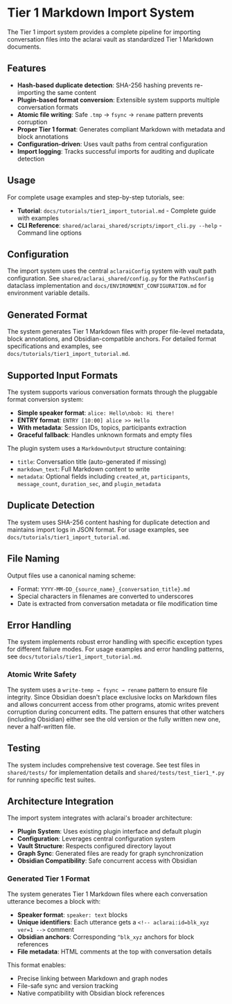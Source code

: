 # Tier 1 Markdown Import System

The Tier 1 import system provides a complete pipeline for importing conversation files into the aclarai vault as standardized Tier 1 Markdown documents.

## Features

- **Hash-based duplicate detection**: SHA-256 hashing prevents re-importing the same content
- **Plugin-based format conversion**: Extensible system supports multiple conversation formats
- **Atomic file writing**: Safe `.tmp` → `fsync` → `rename` pattern prevents corruption
- **Proper Tier 1 format**: Generates compliant Markdown with metadata and block annotations
- **Configuration-driven**: Uses vault paths from central configuration
- **Import logging**: Tracks successful imports for auditing and duplicate detection

## Usage

For complete usage examples and step-by-step tutorials, see:
- **Tutorial**: `docs/tutorials/tier1_import_tutorial.md` - Complete guide with examples
- **CLI Reference**: `shared/aclarai_shared/scripts/import_cli.py --help` - Command line options

## Configuration

The import system uses the central `aclaraiConfig` system with vault path configuration. See `shared/aclarai_shared/config.py` for the `PathsConfig` dataclass implementation and `docs/ENVIRONMENT_CONFIGURATION.md` for environment variable details.

## Generated Format

The system generates Tier 1 Markdown files with proper file-level metadata, block annotations, and Obsidian-compatible anchors. For detailed format specifications and examples, see `docs/tutorials/tier1_import_tutorial.md`.

## Supported Input Formats

The system supports various conversation formats through the pluggable format conversion system:

- **Simple speaker format**: `alice: Hello\nbob: Hi there!`
- **ENTRY format**: `ENTRY [10:00] alice >> Hello`
- **With metadata**: Session IDs, topics, participants extraction
- **Graceful fallback**: Handles unknown formats and empty files

The plugin system uses a `MarkdownOutput` structure containing:
- `title`: Conversation title (auto-generated if missing)
- `markdown_text`: Full Markdown content to write
- `metadata`: Optional fields including `created_at`, `participants`, `message_count`, `duration_sec`, and `plugin_metadata`

## Duplicate Detection

The system uses SHA-256 content hashing for duplicate detection and maintains import logs in JSON format. For usage examples, see `docs/tutorials/tier1_import_tutorial.md`.

## File Naming

Output files use a canonical naming scheme:
- Format: `YYYY-MM-DD_{source_name}_{conversation_title}.md`
- Special characters in filenames are converted to underscores
- Date is extracted from conversation metadata or file modification time

## Error Handling

The system implements robust error handling with specific exception types for different failure modes. For usage examples and error handling patterns, see `docs/tutorials/tier1_import_tutorial.md`.

### Atomic Write Safety

The system uses a `write-temp → fsync → rename` pattern to ensure file integrity. Since Obsidian doesn't place exclusive locks on Markdown files and allows concurrent access from other programs, atomic writes prevent corruption during concurrent edits. The pattern ensures that other watchers (including Obsidian) either see the old version or the fully written new one, never a half-written file.

## Testing

The system includes comprehensive test coverage. See test files in `shared/tests/` for implementation details and `shared/tests/test_tier1_*.py` for running specific test suites.

## Architecture Integration

The import system integrates with aclarai's broader architecture:

- **Plugin System**: Uses existing plugin interface and default plugin
- **Configuration**: Leverages central configuration system
- **Vault Structure**: Respects configured directory layout
- **Graph Sync**: Generated files are ready for graph synchronization
- **Obsidian Compatibility**: Safe concurrent access with Obsidian

### Generated Tier 1 Format

The system generates Tier 1 Markdown files where each conversation utterance becomes a block with:

- **Speaker format**: `speaker: text` blocks
- **Unique identifiers**: Each utterance gets a `<!-- aclarai:id=blk_xyz ver=1 -->` comment
- **Obsidian anchors**: Corresponding `^blk_xyz` anchors for block references
- **File metadata**: HTML comments at the top with conversation details

This format enables:
- Precise linking between Markdown and graph nodes
- File-safe sync and version tracking
- Native compatibility with Obsidian block references